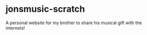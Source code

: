 jonsmusic-scratch
=================

A personal website for my brother to share his musical gift with the internets!
